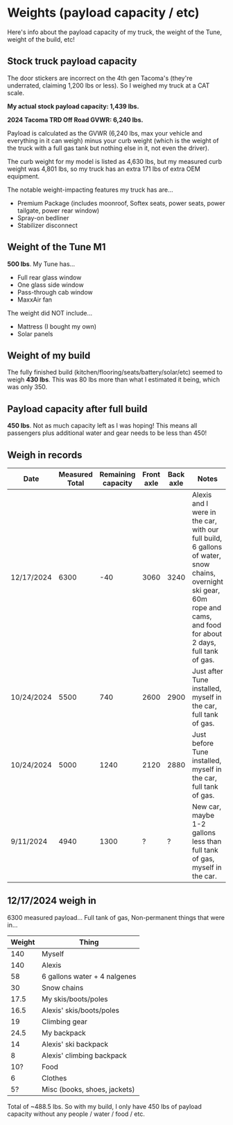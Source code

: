 # Weights (payload capacity / etc)

Here's info about the payload capacity of my truck, the weight of the Tune, weight of the build, etc!

## Stock truck payload capacity

The door stickers are incorrect on the 4th gen Tacoma's (they're underrated, claiming 1,200 lbs or less). So I weighed my truck at a CAT scale.

**My actual stock payload capacity: 1,439 lbs.**

**2024 Tacoma TRD Off Road GVWR: 6,240 lbs.**

Payload is calculated as the GVWR (6,240 lbs, max your vehicle and everything in it can weigh) minus your curb weight (which is the weight of the truck with a full gas tank but nothing else in it, not even the driver).

The curb weight for my model is listed as 4,630 lbs, but my measured curb weight was 4,801 lbs, so my truck has an extra 171 lbs of extra OEM equipment.

The notable weight-impacting features my truck has are...

* Premium Package (includes moonroof, Softex seats, power seats, power tailgate, power rear window)
* Spray-on bedliner
* Stabilizer disconnect

## Weight of the Tune M1

**500 lbs**. My Tune has...

* Full rear glass window
* One glass side window
* Pass-through cab window
* MaxxAir fan

The weight did NOT include...

* Mattress (I bought my own)
* Solar panels

## Weight of my build

The fully finished build (kitchen/flooring/seats/battery/solar/etc) seemed to weigh **430 lbs**. This was 80 lbs more than what I estimated it being, which was only 350. 

## Payload capacity after full build

**450 lbs**. Not as much capacity left as I was hoping! This means all passengers plus additional water and gear needs to be less than 450!

## Weigh in records

Date | Measured Total | Remaining capacity | Front axle | Back axle | Notes
--|--|--|--|--|--
12/17/2024 | 6300 | -40 | 3060 | 3240 | Alexis and I were in the car, with our full build, 6 gallons of water, snow chains, overnight ski gear, 60m rope and cams, and food for about 2 days, full tank of gas. 
10/24/2024 | 5500 | 740 | 2600 | 2900 | Just after Tune installed, myself in the car, full tank of gas. 
10/24/2024 | 5000 | 1240 | 2120 | 2880 | Just before Tune installed, myself in the car, full tank of gas. 
9/11/2024 | 4940 | 1300 | ? | ? | New car, maybe 1-2 gallons less than full tank of gas, myself in the car. 

## 12/17/2024 weigh in

6300 measured payload... Full tank of gas, Non-permanent things that were in...

Weight | Thing
--|--
140 | Myself
140 | Alexis
58 | 6 gallons water + 4 nalgenes
30 | Snow chains
17.5 | My skis/boots/poles
16.5 | Alexis' skis/boots/poles
19 | Climbing gear
24.5 | My backpack
14 | Alexis' ski backpack
8 | Alexis' climbing backpack
10? | Food
6 | Clothes
5? | Misc (books, shoes, jackets)

Total of ~488.5 lbs. So with my build, I only have 450 lbs of payload capacity without any people / water / food / etc.